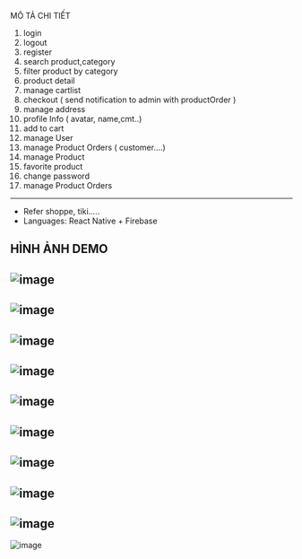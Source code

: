 MÔ TẢ CHI TIẾT
1. login
2. logout
3. register
4. search product,category
5. filter product by category
6. product detail
7. manage cartlist
8. checkout ( send notification to admin with productOrder )
9. manage address
10. profile Info ( avatar, name,cmt..)
11. add to cart 
12. manage User
13. manage Product Orders ( customer....)
14. manage Product 
15. favorite product 
16. change password
17. manage Product Orders 
------
- Refer shoppe, tiki.....
- Languages: React Native + Firebase


HÌNH ẢNH DEMO
-------------------------------
![image](https://user-images.githubusercontent.com/94690599/222349836-20a762ac-d0c7-411b-bc38-a354ffe5bdb7.png ) 
-------------------------------
![image](https://user-images.githubusercontent.com/94690599/222355780-67d66920-d62b-4696-956b-327f708d4509.png)
-------------------------------
![image](https://user-images.githubusercontent.com/94690599/222357516-af5df66a-1ff1-48c2-b443-db48688ad6b6.png)
-------------------------------
![image](https://user-images.githubusercontent.com/94690599/222357581-8bcb2867-1907-4da8-95a2-976e7e8d7bba.png)
-------------------------------
![image](https://user-images.githubusercontent.com/94690599/222362120-6c808bd7-c560-4374-9bf8-c2c9fb2de622.png)
-------------------------------
![image](https://user-images.githubusercontent.com/94690599/222357628-55554270-05fe-4d1c-82a3-d073b04e6054.png)
-------------------------------
![image](https://user-images.githubusercontent.com/94690599/222357653-bdd438fb-ebc1-4890-a376-7481cfa90e9b.png)
-------------------------------
![image](https://user-images.githubusercontent.com/94690599/222361891-241ed26c-d1f7-4828-be06-c901678f17e8.png)
-------------------------------
![image](https://user-images.githubusercontent.com/94690599/222361918-b49d6622-e663-4aac-8090-c59d1650c657.png)
-------------------------------
![image](https://user-images.githubusercontent.com/94690599/222361942-f91b0b41-0e8e-49ce-98e9-3ec36140a01a.png)
